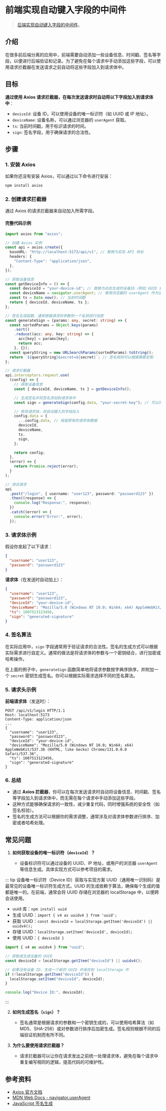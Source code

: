 # 前端实现自动键入字段的中间件

> [后端实现自动键入字段的中间件](/from-zero-rd/do/middleware)。

## 介绍

在很多前后端分离的应用中，前端需要自动添加一些设备信息、时间戳、签名等字段，以便进行后端验证和记录。为了避免在每个请求中手动添加这些字段，可以使用请求拦截器在发送请求之前自动将这些字段加入到请求体中。

## 目标

**通过使用 Axios 请求拦截器，在每次发送请求时自动将以下字段加入到请求体中**：

- `deviceId`: 设备 ID，可以使用设备的唯一标识符（如 UUID 或 IP 地址）。
- `deviceName`: 设备名称，可以通过浏览器的 `userAgent` 获取。
- `ts`: 当前时间戳，用于标识请求的时间。
- `sign`: 签名字段，用于确保请求的合法性。

## 步骤

### 1. 安装 Axios

如果你还没有安装 Axios，可以通过以下命令进行安装：

```bash
npm install axios
```

### 2. 创建请求拦截器

通过 Axios 的请求拦截器来自动加入所需字段。

#### 完整代码示例

```typescript
import axios from "axios";

// 创建 Axios 实例
const api = axios.create({
  baseURL: "http://localhost:5173/api/v1", // 替换为实际 API 地址
  headers: {
    "Content-Type": "application/json",
  },
});

// 获取设备信息
const getDeviceInfo = () => {
  const deviceId = "your-device-id"; // 替换为动态生成的设备ID（例如 UUID 或者设备 IP）
  const deviceName = navigator.userAgent; // 使用浏览器的 userAgent 作为设备名
  const ts = Date.now(); // 当前时间戳
  return { deviceId, deviceName, ts };
};

// 签名生成函数，通常根据请求的参数和一个私钥进行加密
const generateSign = (params: any, secret: string) => {
  const sortedParams = Object.keys(params)
    .sort()
    .reduce((acc: any, key: string) => {
      acc[key] = params[key];
      return acc;
    }, {});
  const queryString = new URLSearchParams(sortedParams).toString();
  return `${queryString}&secret=${secret}`; // 签名规则可以根据需要定制
};

// 请求拦截器
api.interceptors.request.use(
  (config) => {
    // 获取设备信息
    const { deviceId, deviceName, ts } = getDeviceInfo();

    // 生成签名并将签名添加到请求体中
    const sign = generateSign(config.data, "your-secret-key"); // 可以将请求体传入签名函数

    // 修改请求体，将自动键入的字段加入
    config.data = {
      ...config.data, // 保留原有的请求体数据
      deviceId,
      deviceName,
      ts,
      sign,
    };

    return config;
  },
  (error) => {
    return Promise.reject(error);
  }
);

// 测试请求
api
  .post("/login", { username: "user123", password: "password123" })
  .then((response) => {
    console.log("Response:", response);
  })
  .catch((error) => {
    console.error("Error:", error);
  });
```

### 3. 请求体示例

假设你发起了以下请求：

```json
{
  "username": "user123",
  "password": "password123"
}
```

**请求体**（在发送时自动加上）：

```json
{
  "username": "user123",
  "password": "password123",
  "deviceId": "your-device-id",
  "deviceName": "Mozilla/5.0 (Windows NT 10.0; Win64; x64) AppleWebKit/537.36 (KHTML, like Gecko) Chrome/131.0.0.0 Safari/537.36",
  "ts": 1607513123456,
  "sign": "generated-signature"
}
```

### 4. 签名算法

在实际应用中，`sign` 字段通常用于验证请求的合法性。签名的生成方式可以根据实际需求进行自定义。通常的做法是将请求体的参数与一个密钥结合，进行加密或哈希操作。

在上面的例子中，`generateSign` 函数简单地将请求参数按字典序排序，并附加一个 `secret` 密钥生成签名。你可以根据实际需求选择不同的签名算法。

### 5. 请求头示例

**前端请求体**（发送时）：

```plaintext
POST /api/v1/login HTTP/1.1
Host: localhost:5173
Content-Type: application/json
...
{
  "username": "user123",
  "password": "password123",
  "deviceId": "your-device-id",
  "deviceName": "Mozilla/5.0 (Windows NT 10.0; Win64; x64) AppleWebKit/537.36 (KHTML, like Gecko) Chrome/131.0.0.0 Safari/537.36",
  "ts": 1607513123456,
  "sign": "generated-signature"
}
```

### 6. 总结

- 通过 **Axios 拦截器**，你可以在每次发送请求时自动将设备信息、时间戳、签名等字段加入到请求体中，而无需在每个请求中手动添加这些字段。
- 这种方式能够确保请求的一致性，减少重复代码，同时增强系统的安全性（如签名校验）。
- 签名的生成方法可以根据你的需求调整，通常涉及对请求体参数进行排序、加密或者哈希处理。

## 常见问题

1. **如何获取设备的唯一标识符（`deviceId`）？**

   - 设备标识符可以通过设备的 UUID、IP 地址，或用户的浏览器 `userAgent` 等信息生成。具体实现方式可以参考项目的需求。

::: tip 设备唯一标识符（Device ID）获取与实现方案
UUID（通用唯一识别码）是最常见的设备唯一标识符生成方式。UUID 的生成依赖于算法，确保每个生成的值都是唯一的。在前端，通常会将 UUID 存储在浏览器的 localStorage 中，以便跨会话使用。

- uuid 库：`npm install uuid`
- 生成 UUID：`import { v4 as uuidv4 } from 'uuid';`
- 获取 UUID：`const deviceId = localStorage.getItem('deviceId') || uuidv4();`
- 存储 UUID：`localStorage.setItem('deviceId', deviceId);`
- 使用 UUID：`{ deviceId }`

```js
import { v4 as uuidv4 } from "uuid";

// 获取或生成设备的 UUID
const deviceId = localStorage.getItem("deviceId") || uuidv4();

// 如果没有设备 ID，生成一个新的 UUID 并保存到 localStorage 中
if (!localStorage.getItem("deviceId")) {
  localStorage.setItem("deviceId", deviceId);
}

console.log("Device ID:", deviceId);
```

:::

2. **如何生成签名（`sign`）？**

   - 签名通常是根据请求的参数和一个密钥生成的，可以使用哈希算法（如 MD5、SHA-256）或对参数进行排序后加密生成。签名规则根据不同的后端验证机制而有所不同。

3. **为什么要使用请求拦截器？**
   - 请求拦截器可以让你在请求发出之前统一处理请求体，避免在每个请求中重复编写相同的逻辑，提高代码的可维护性。

## 参考资料

- [Axios 官方文档](https://axios-http.com/)
- [MDN Web Docs - navigator.userAgent](https://developer.mozilla.org/en-US/docs/Web/API/Navigator/userAgent)
- [JavaScript 签名生成](https://www.geeksforgeeks.org/javascript-hash-strings-using-sha-256/)
